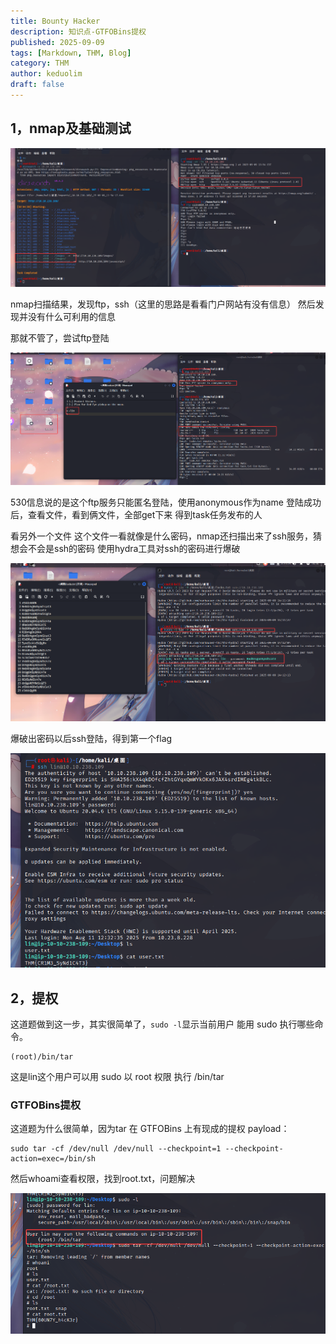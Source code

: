 ```yaml
---
title: Bounty Hacker
description: 知识点-GTFOBins提权
published: 2025-09-09
tags: [Markdown, THM, Blog]
category: THM
author: keduolim
draft: false
---
```


## 1，nmap及基础测试

![paylaod](Bounty_Hacker/nmap.png)

nmap扫描结果，发现ftp，ssh（这里的思路是看看门户网站有没有信息）
然后发现并没有什么可利用的信息

那就不管了，尝试ftp登陆

![paylaod](Bounty_Hacker/任务发布.png)

530信息说的是这个ftp服务只能匿名登陆，使用anonymous作为name
登陆成功后，查看文件，看到俩文件，全部get下来
得到task任务发布的人

看另外一个文件
这个文件一看就像是什么密码，nmap还扫描出来了ssh服务，猜想会不会是ssh的密码
使用hydra工具对ssh的密码进行爆破

![paylaod](Bounty_Hacker/sshpass.png)

爆破出密码以后ssh登陆，得到第一个flag

![paylaod](Bounty_Hacker/flag1.png)

## 2，提权

这道题做到这一步，其实很简单了，`sudo -l`显示当前用户 能用 sudo 执行哪些命令。

    (root)/bin/tar

这是lin这个用户可以用 sudo 以 root 权限 执行 /bin/tar

### GTFOBins提权

这道题为什么很简单，因为tar 在 GTFOBins 上有现成的提权 payload：

    sudo tar -cf /dev/null /dev/null --checkpoint=1 --checkpoint-action=exec=/bin/sh

然后whoami查看权限，找到root.txt，问题解决

![paylaod](Bounty_Hacker/flag2.png)
